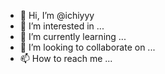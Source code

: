- 👋 Hi, I’m @ichiyyy
- 👀 I’m interested in ...
- 🌱 I’m currently learning ...
- 💞️ I’m looking to collaborate on ...
- 📫 How to reach me ...

<!---
ichiyyy/ichiyyy is a ✨ special ✨ repository because its `README.md` (this file) appears on your GitHub profile.
You can click the Preview link to take a look at your changes.
--->
